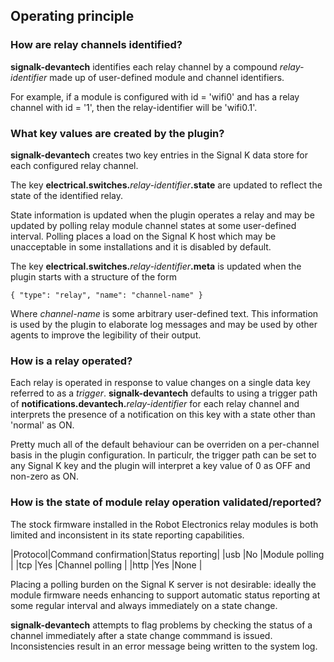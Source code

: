 ## Operating principle

### How are relay channels identified?

__signalk-devantech__ identifies each relay channel by a compound
_relay-identifier_ made up of user-defined module and channel identifiers.

For example, if a module is configured with id = 'wifi0' and has a relay
channel with id = '1', then the relay-identifier will be 'wifi0.1'.

### What key values are created by the plugin?

__signalk-devantech__ creates two key entries in the Signal K data store for each
configured relay channel.

The key __electrical.switches.__*relay-identifier*__.state__ are updated to
reflect the state of the identified relay.

State information is updated when the plugin operates a relay and may be
updated by polling relay module channel states at some user-defined
interval.
Polling places a load on the Signal K host which may be unacceptable in some
installations and it is disabled by default.

The key __electrical.switches.__*relay-identifier*__.meta__ is updated when
the plugin starts with a structure of the form
```
{ "type": "relay", "name": "channel-name" }
```
Where _channel-name_ is some arbitrary user-defined text.
This information is used by the plugin to elaborate log messages and may be
used by other agents to improve the legibility of their output.

### How is a relay operated?
 
Each relay is operated in response to value changes on a single data key
referred to as a _trigger_.
__signalk-devantech__ defaults to using a trigger path of
__notifications.devantech.__*relay-identifier* for each relay channel and
interprets the presence of a notification on this key with a state other
than 'normal' as ON.

Pretty much all of the default behaviour can be overriden on a per-channel
basis in the plugin configuration.
In particulr, the trigger path can be set to any Signal K key and the plugin
will interpret a key value of 0 as OFF and non-zero as ON.

### How is the state of module relay operation validated/reported?

The stock firmware installed in the Robot Electronics relay modules is both
limited and inconsistent in its state reporting capabilities.

|Protocol|Command confirmation|Status reporting|
|usb     |No                  |Module polling  |
|tcp     |Yes                 |Channel polling |
|http    |Yes                 |None            | 

Placing a polling burden on the Signal K server is not desirable: ideally the
module firmware needs enhancing to support automatic status reporting at some
regular interval and always immediately on a state change.

__signalk-devantech__ attempts to flag problems by checking the status of a
channel immediately after a state change commmand is issued.  Inconsistencies
result in an error message being written to the system log.


